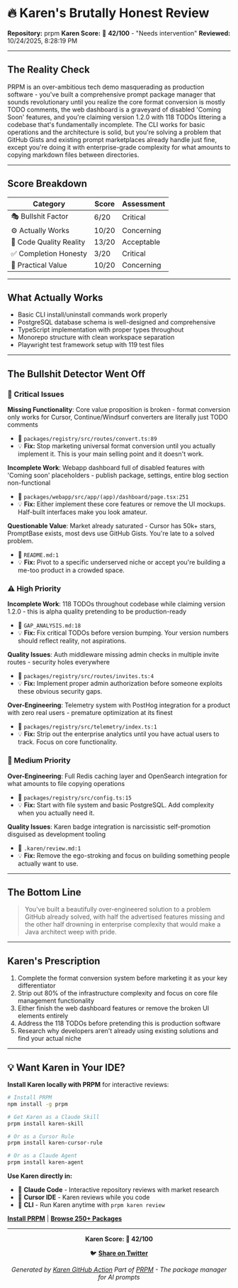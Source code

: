 # 🔥 Karen's Brutally Honest Review

**Repository:** prpm
**Karen Score:** 🚨 **42/100** - "Needs intervention"
**Reviewed:** 10/24/2025, 8:28:19 PM

---

## The Reality Check

PRPM is an over-ambitious tech demo masquerading as production software - you've built a comprehensive prompt package manager that sounds revolutionary until you realize the core format conversion is mostly TODO comments, the web dashboard is a graveyard of disabled 'Coming Soon' features, and you're claiming version 1.2.0 with 118 TODOs littering a codebase that's fundamentally incomplete. The CLI works for basic operations and the architecture is solid, but you're solving a problem that GitHub Gists and existing prompt marketplaces already handle just fine, except you're doing it with enterprise-grade complexity for what amounts to copying markdown files between directories.

---

## Score Breakdown

| Category | Score | Assessment |
|----------|-------|------------|
| 🎭 Bullshit Factor | 6/20 | Critical |
| ⚙️ Actually Works | 10/20 | Concerning |
| 💎 Code Quality Reality | 13/20 | Acceptable |
| ✅ Completion Honesty | 3/20 | Critical |
| 🎯 Practical Value | 10/20 | Concerning |

---

## What Actually Works

- Basic CLI install/uninstall commands work properly
- PostgreSQL database schema is well-designed and comprehensive
- TypeScript implementation with proper types throughout
- Monorepo structure with clean workspace separation
- Playwright test framework setup with 119 test files

---

## The Bullshit Detector Went Off

### 🚨 Critical Issues

**Missing Functionality**: Core value proposition is broken - format conversion only works for Cursor, Continue/Windsurf converters are literally just TODO comments
- 📁 `packages/registry/src/routes/convert.ts:89`
- 💡 **Fix:** Stop marketing universal format conversion until you actually implement it. This is your main selling point and it doesn't work.

**Incomplete Work**: Webapp dashboard full of disabled features with 'Coming soon' placeholders - publish package, settings, entire blog section non-functional
- 📁 `packages/webapp/src/app/(app)/dashboard/page.tsx:251`
- 💡 **Fix:** Either implement these core features or remove the UI mockups. Half-built interfaces make you look amateur.

**Questionable Value**: Market already saturated - Cursor has 50k+ stars, PromptBase exists, most devs use GitHub Gists. You're late to a solved problem.
- 📁 `README.md:1`
- 💡 **Fix:** Pivot to a specific underserved niche or accept you're building a me-too product in a crowded space.

### ⚠️ High Priority

**Incomplete Work**: 118 TODOs throughout codebase while claiming version 1.2.0 - this is alpha quality pretending to be production-ready
- 📁 `GAP_ANALYSIS.md:18`
- 💡 **Fix:** Fix critical TODOs before version bumping. Your version numbers should reflect reality, not aspirations.

**Quality Issues**: Auth middleware missing admin checks in multiple invite routes - security holes everywhere
- 📁 `packages/registry/src/routes/invites.ts:4`
- 💡 **Fix:** Implement proper admin authorization before someone exploits these obvious security gaps.

**Over-Engineering**: Telemetry system with PostHog integration for a product with zero real users - premature optimization at its finest
- 📁 `packages/registry/src/telemetry/index.ts:1`
- 💡 **Fix:** Strip out the enterprise analytics until you have actual users to track. Focus on core functionality.

### 📝 Medium Priority

**Over-Engineering**: Full Redis caching layer and OpenSearch integration for what amounts to file copying operations
- 📁 `packages/registry/src/config.ts:15`
- 💡 **Fix:** Start with file system and basic PostgreSQL. Add complexity when you actually need it.

**Quality Issues**: Karen badge integration is narcissistic self-promotion disguised as development tooling
- 📁 `.karen/review.md:1`
- 💡 **Fix:** Remove the ego-stroking and focus on building something people actually want to use.



---

## The Bottom Line

> You've built a beautifully over-engineered solution to a problem GitHub already solved, with half the advertised features missing and the other half drowning in enterprise complexity that would make a Java architect weep with pride.

---

## Karen's Prescription

1. Complete the format conversion system before marketing it as your key differentiator
2. Strip out 80% of the infrastructure complexity and focus on core file management functionality
3. Either finish the web dashboard features or remove the broken UI elements entirely
4. Address the 118 TODOs before pretending this is production software
5. Research why developers aren't already using existing solutions and find your actual niche

---

## 💡 Want Karen in Your IDE?

**Install Karen locally with PRPM** for interactive reviews:

```bash
# Install PRPM
npm install -g prpm

# Get Karen as a Claude Skill
prpm install karen-skill

# Or as a Cursor Rule
prpm install karen-cursor-rule

# Or as a Claude Agent
prpm install karen-agent
```

**Use Karen directly in:**
- 🤖 **Claude Code** - Interactive repository reviews with market research
- 🎯 **Cursor IDE** - Karen reviews while you code
- 💬 **CLI** - Run Karen anytime with `prpm karen review`

**[Install PRPM](https://github.com/khaliqgant/prompt-package-manager)** | **[Browse 250+ Packages](https://prpm.dev)**

---

<div align="center">

**Karen Score: 🚨 42/100**

🐦 **[Share on Twitter](https://twitter.com/intent/tweet?text=Karen%20just%20roasted%20my%20project%20and%20gave%20it%20a%2042%2F100%20%F0%9F%9A%A8%0A%0A%22Needs%20intervention%22%0A%0AYou've%20built%20a%20beautifully%20over-engineered%20solution%20to%20a%20problem%20GitHub%20already%20solved%2C%20with%20half%20the%20advertised%20features%20missing%20and%20the%20other%20half%20drowning%20in%20enterprise%20complexity%20that%20would%20make%20a%20Java%20architect%20weep%20with%20pride.%0A%0Ahttps%3A%2F%2Fgithub.com%2Fkhaliqgant%2Fkaren-action%0A%0A%23KarenScore%20%23PRPM)**

*Generated by [Karen GitHub Action](https://github.com/khaliqgant/karen-action)*
*Part of [PRPM](https://github.com/khaliqgant/prompt-package-manager) - The package manager for AI prompts*

</div>
